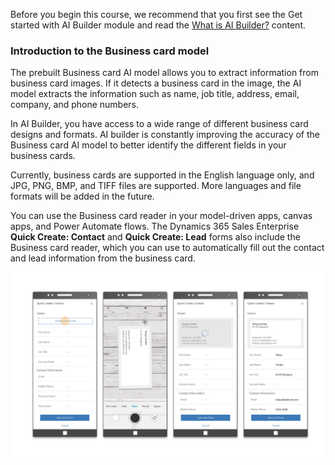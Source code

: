 Before you begin this course, we recommend that you first see the Get started with AI Builder module and read the [What is AI Builder?](https://docs.microsoft.com/ai-builder/overview) content.

### Introduction to the Business card model

The prebuilt Business card AI model allows you to extract information from business card images. If it detects a business card in the image, the AI model extracts the information such as name, job title, address, email, company, and phone numbers.

In AI Builder, you have access to a wide range of different business card designs and formats. AI builder is constantly improving the accuracy of the Business card AI model to better identify the different fields in your business cards.

Currently, business cards are supported in the English language only, and JPG, PNG, BMP, and TIFF files are supported. More languages and file formats will be added in the future.

You can use the Business card reader in your model-driven apps, canvas apps, and Power Automate flows. The Dynamics 365 Sales Enterprise **Quick Create: Contact** and **Quick Create: Lead** forms also include the Business card reader, which you can use to automatically fill out the contact and lead information from the business card.

![Business card scan](../media/image1.png)

